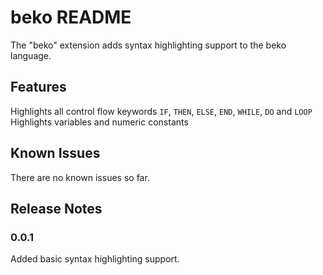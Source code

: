 # beko README
The "beko" extension adds syntax highlighting support to the beko language.

## Features
Highlights all control flow keywords `IF`, `THEN`, `ELSE`, `END`, `WHILE`, `DO` and `LOOP`
Highlights variables and numeric constants

## Known Issues
There are no known issues so far.

## Release Notes

### 0.0.1
Added basic syntax highlighting support.

